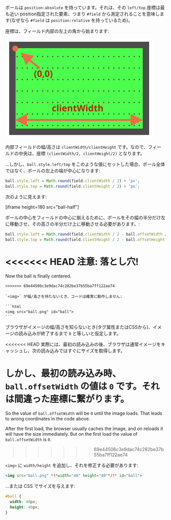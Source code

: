 ボールは `position:absolute` を持っています。それは、その `left/top` 座標は最も近い position指定された要素、つまり `#field` から測定されることを意味します(なぜなら `#field` は `position:relative` を持っているため)。

座標は、フィールド内部の左上の角から始まります:

![](field.svg)

内部フィールドの幅/高さは `clientWidth/clientHeight` です。なので、フィールドの中央は、座標 `(clientWidth/2, clientHeight/2)` となります。

...しかし、`ball.style.left/top` をこのような値にセットした場合、ボール全体ではなく、ボールの左上の端が中心になります:

```js
ball.style.left = Math.round(field.clientWidth / 2) + 'px';
ball.style.top = Math.round(field.clientHeight / 2) + 'px';
```

次のように見えます:

[iframe height=180 src="ball-half"]

ボールの中心をフィールドの中心に揃えるために、ボールをその幅の半分だけ左に移動させ、その高さの半分だけ上に移動させる必要があります。:

```js
ball.style.left = Math.round(field.clientWidth / 2 - ball.offsetWidth / 2) + 'px';
ball.style.top = Math.round(field.clientHeight / 2 - ball.offsetHeight / 2) + 'px';
```

<<<<<<< HEAD
**注意: 落とし穴!**
=======
Now the ball is finally centered.

````warn header="Attention: the pitfall!"
>>>>>>> 69e44506c3e9dac74c282be37b55ba7ff122ae74

`<img>` が幅/高さを持たないとき、コードは確実に動作しません:

```html
<img src="ball.png" id="ball">
```
````

ブラウザがイメージの幅/高さを知らないとき(タグ属性またはCSSから)、イメージの読み込みが終了するまで `0` と等しいと仮定します。

<<<<<<< HEAD
実際には、最初の読み込みの後、ブラウザは通常イメージをキャッシュし、次の読み込みではすぐにサイズを取得します。

しかし、最初の読み込み時、 `ball.offsetWidth` の値は `0` です。それは間違った座標に繋がります。
=======
So the value of `ball.offsetWidth` will be `0` until the image loads. That leads to wrong coordinates in the code above.

After the first load, the browser usually caches the image, and on reloads it will have the size immediately. But on the first load the value of `ball.offsetWidth` is `0`.
>>>>>>> 69e44506c3e9dac74c282be37b55ba7ff122ae74

`<img>` に `width/height` を追加し、それを修正する必要があります:

```html
<img src="ball.png" *!*width="40" height="40"*/!* id="ball">
```

...または CSS でサイズを与えます:

```css
#ball {
  width: 40px;
  height: 40px;
}
```
